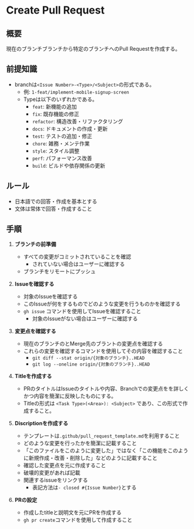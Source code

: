 # Create Pull Request

## 概要

現在のブランチブランチから特定のブランチへのPull Requestを作成する。

## 前提知識

- branchは`<Issue Number>-<Type>/<Subject>`の形式である。
  - 例: `1-feat/implement-mobile-signup-screen`
  - Typeは以下のいずれかである。
    - `feat`: 新機能の追加
    - `fix`: 既存機能の修正
    - `refactor`: 構造改善・リファクタリング
    - `docs`: ドキュメントの作成・更新
    - `test`: テストの追加・修正
    - `chore`: 雑務・メンテ作業
    - `style`: スタイル調整
    - `perf`: パフォーマンス改善
    - `build`: ビルドや依存関係の更新

## ルール

- 日本語での回答・作成を基本とする
- 文体は常体で回答・作成すること

## 手順

1. **ブランチの前準備**

   - すべての変更がコミットされていることを確認
     - されていない場合はユーザーに確認する
   - ブランチをリモートにプッシュ

2. **Issueを確認する**
   - 対象のIssueを確認する
   - このIssueが何をするものでどのような変更を行うものかを確認する
   - `gh issue` コマンドを使用してIssueを確認すること
     - 対象のIssueがない場合はユーザーに確認する

3. **変更点を確認する**

   - 現在のブランチのとMerge先のブラントの変更点を確認する
   - これらの変更を確認するコマンドを使用してその内容を確認すること
     - `git diff --stat origin/{対象のブランチ}..HEAD`
     - `git log --oneline origin/{対象のブランチ}..HEAD`

4. **Titleを作成する**

   - PRのタイトルはIssueのタイトルや内容、Branchでの変更点をを詳しくかつ内容を簡潔に反映したものにする。
   - Titleの形式は `<Task Type>(<Area>): <Subject>` であり、この形式で作成すること。

5. **Discriptionを作成する**
   - テンプレートは`.github/pull_request_template.md`を利用すること
   - どのような変更を行ったかを簡潔に記載すること
   - 「このファイルをこのように変更した」ではなく「この機能をこのように新規作成・改善・削除した」などのように記載すること
   - 確認した変更点を元に作成すること
   - 破壊的変更があれば記載
   - 関連するissueをリンクする
     - 表記方法は`- closed #{Issue Number}`とする

6. **PRの設定**
   - 作成したtitleと説明文を元にPRを作成する
   - `gh pr create`コマンドを使用して作成すること
